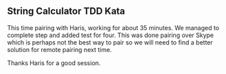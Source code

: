 String Calculator TDD Kata
--------------------------

This time pairing with Haris, working for about 35 minutes. We managed to complete
step and added test for four. This was done pairing over Skype which is perhaps
not the best way to pair so we will need to find a better solution for remote
pairing next time.

Thanks Haris for a good session.
